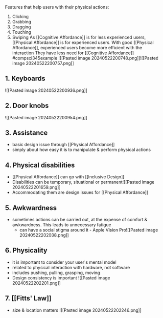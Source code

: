 Features that help users with their physical actions:
1. Clicking
2. Grabbing
3. Dragging
4. Touching
5. Swiping
As [[Cognitive Affordance]] is for less experienced users, [[Physical Affordance]] is for experienced users. 
With good [[Physical Affordance]], experienced users become more efficient with the interaction
They have less need for [[Cognitive Affordance]]
#compsci345example ![[Pasted image 20240522200748.png]]![[Pasted image 20240522200757.png]]
## 1. Keyboards
![[Pasted image 20240522200936.png]]
## 2. Door knobs
![[Pasted image 20240522200954.png]]
## 3. Assistance
- basic design issue through [[Physical Affordance]]
- simply about how easy it is to manipulate & perform physical actions
## 4. Physical disabilities
- [[Physical Affordance]] can go with [[Inclusive Design]]
- Disabilities can be temporary, situational or permanent![[Pasted image 20240522201659.png]]
- Accommodating them are design issues for [[Physical Affordance]]
## 5. Awkwardness
- sometimes actions can be carried out, at the expense of comfort & awkwardness. This leads to unnecessary fatigue
	- can have a social stigma around it - Apple Vision Pro![[Pasted image 20240522202038.png]]
## 6. Physicality
- it is important to consider your user's mental model
- related to physical interaction with hardware, not software
- includes pushing, pulling, grasping, moving
- Design consistency is important
	 ![[Pasted image 20240522202201.png]]
## 7. [[Fitts' Law]]
- size & location matters
	![[Pasted image 20240522202246.png]]
